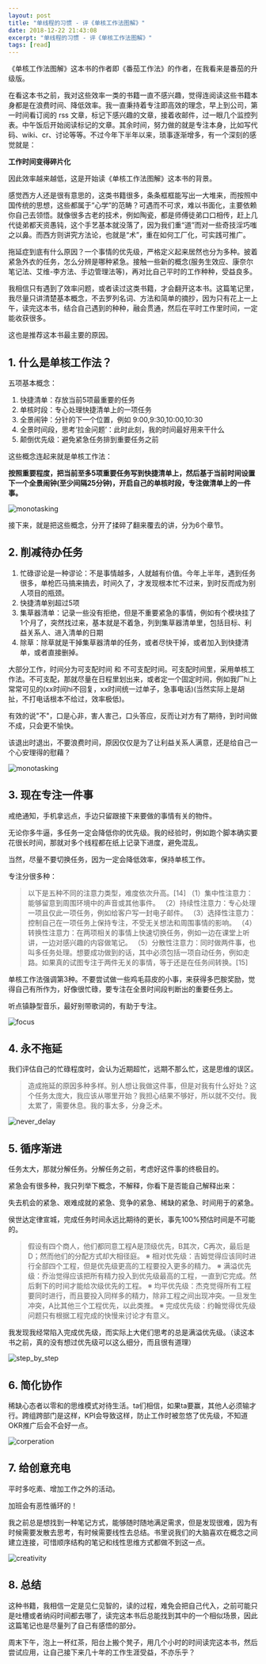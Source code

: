 ```yaml
---
layout: post
title: "单线程的习惯 - 评《单核工作法图解》"
date: 2018-12-22 21:43:08
excerpt: "单线程的习惯 - 评《单核工作法图解》"
tags: [read]
---
```


《单核工作法图解》这本书的作者即《番茄工作法》的作者，在我看来是番茄的升级版。

在看这本书之前，我对这些效率一类的书籍一直不感兴趣，觉得连阅读这些书籍本身都是在浪费时间、降低效率。我一直秉持着专注即高效的理念，早上到公司，第一时间看订阅的 rss 文章，标记下感兴趣的文章，接着收邮件，过一眼几个监控列表。中午饭后开始阅读标记的文章。其余时间，努力做的就是专注本身，比如写代码、wiki、cr、讨论等等。不过今年下半年以来，琐事逐渐增多，有一个深刻的感觉就是：

**工作时间变得碎片化**

因此效率越来越低，这是开始读《单核工作法图解》这本书的背景。

感觉西方人还是很有意思的，这类书籍很多，条条框框能写出一大堆来，而按照中国传统的思想，这些都属于“心学”的范畴？可遇而不可求，难以书面化，主要依赖你自己去领悟。就像很多古老的技术，例如陶瓷，都是师傅徒弟口口相传，赶上几代徒弟都天资愚钝，这个手艺基本就没落了，因为我们重“道”而对一些奇技淫巧嗤之以鼻。而西方则讲究方法论，也就是“术”，重在如何工厂化，可实践可推广。

拖延症到底有什么原因？一个事情的优先级，严格定义起来居然也分为多种。披着紧急外衣的任务，怎么分辨是哪种紧急。接触一些新的概念(服务生效应、康奈尔笔记法、艾维-李方法、手边管理法等)，再对比自己平时的工作种种，受益良多。

我相信只有遇到了效率问题，或者读过这类书籍，才会翻开这本书。这篇笔记里，我尽量只讲清楚基本概念，不去罗列名词、方法和简单的摘抄，因为只有花上一上午，读完这本书，结合自己遇到的种种，融会贯通，然后在平时工作里时间，一定能收获很多。

这也是推荐这本书最主要的原因。

## 1. 什么是单核工作法？

五项基本概念：

1. 快捷清单：存放当前5项最重要的任务  
2. 单核时段：专心处理快捷清单上的一项任务  
3. 全景闹钟：分针的下一个位置，例如 9:00,9:30,10:00,10:30  
4. 全景时间段，思考‘拉金问题’：此时此刻，我的时间最好用来干什么  
5. 颠倒优先级：避免紧急任务排到重要任务之前  

这些概念连起来就是单核工作法：

**按照重要程度，把当前至多5项重要任务写到快捷清单上，然后基于当前时间设置下一个全景闹钟(至少间隔25分钟)，开启自己的单核时段，专注做清单上的一件事。**

![monotasking](/assets/images/monotasking/monotasing.jpeg)

接下来，就是把这些概念，分开了揉碎了翻来覆去的讲，分为6个章节。

## 2. 削减待办任务

1. 忙碌谬论是一种谬论：不是事情越多，人就越有价值。今年上半年，遇到任务很多，单枪匹马搞来搞去，时间久了，才发现根本忙不过来，到时反而成为别人项目的瓶颈。  
2. 快捷清单别超过5项  
3. 集草器清单：记录一些没有拒绝，但是不重要紧急的事情，例如有个模块挂了1个月了，突然找过来，基本就是不着急，列到集草器清单里，包括目标、利益关系人、进入清单的日期  
4. 除草：除草就是干掉集草器清单的任务，或者尽快干掉，或者加入到快捷清单，或者直接删掉。  

大部分工作，时间分为可支配时间 和 不可支配时间。可支配时间里，采用单核工作法。不可支配，那就尽量在日程里划出来，或者定一个固定时间，例如我厂hi上常常可见的(xx时间hi不回复，xx时间统一过单子，急事电话)(当然实际上是胡扯，不打电话根本不给过，效率极低)。

有效的说"不"，口是心非，害人害己，口头答应，反而让对方有了期待，到时间做不成，只会更不愉快。

该退出时退出，不要浪费时间，原因仅仅是为了让利益关系人满意，还是给自己一个心安理得的慰藉？

![monotasking](/assets/images/monotasking/done_todo.jpeg)

## 3. 现在专注一件事

戒绝通知，手机拿远点，手边只留跟接下来要做的事情有关的物件。

无论你多牛逼，多任务一定会降低你的优先级。我的经验时，例如跑个脚本确实要花很长时间，那就对多个线程都在纸上记录下进度，避免混乱。

当然，尽量不要切换任务，因为一定会降低效率，保持单核工作。

专注分很多种：

> 以下是五种不同的注意力类型，难度依次升高。[14]
（1）集中性注意力：能够留意到周围环境中的声音或其他事件。
（2）持续性注意力：专心处理一项且仅此一项任务，例如给客户写一封电子邮件。
（3）选择性注意力：控制自己在一项任务上保持专注，不受无关想法和周围事情的影响。
（4）转换性注意力：在两项相关的事情上快速切换任务，例如一边在课堂上听讲，一边对感兴趣的内容做笔记。
（5）分散性注意力：同时做两件事，也叫多任务处理。想要成功做到的话，其中必须包括一项自动任务，例如走路。如果真的试图专注于两件无关的事情，等于还是在任务间转换。[15]

单核工作法强调第3种。不要尝试做一些鸡毛蒜皮的小事，来获得多巴胺奖励，觉得自己有所作为，好像很忙碌，要专注在全景时间段判断出的重要任务上。

听点镇静型音乐，最好别带歌词的，有助于专注。

![focus](/assets/images/monotasking/focus.jpeg)

## 4. 永不拖延

我们评估自己的忙碌程度时，会认为近期超忙，远期不那么忙，这是思维的误区。

>造成拖延的原因多种多样。别人想让我做这件事，但是对我有什么好处？这个任务太庞大，我应该从哪里开始？我担心结果不够好，所以就不交付。我太累了，需要休息。我的事太多，分身乏术。


![never_delay](/assets/images/monotasking/never_delay.jpeg)

## 5. 循序渐进

任务太大，那就分解任务。分解任务之前，考虑好这件事的终极目的。

紧急会有很多种，我只列举下概念，不解释，你看下是否能自己解释出来：

失去机会的紧急、艰难成就的紧急、竞争的紧急、稀缺的紧急、时间用于的紧急。

侯世达定律宣城，完成任务时间永远比期待的更长，事先100%预估时间是不可能的。

>假设有四个商人，他们都同意工程A是顶级优先，B其次，C再次，最后是D；然而他们的分配方式却大相径庭。
※ 相对优先级：吉姆觉得应该同时进行全部四个工程，但是优先级更高的工程要投入更多的精力。
※ 满溢优先级：乔治觉得应该把所有精力投入到优先级最高的工程，一直到它完成。然后剩下的时间才能给次级优先的工程。
※ 均平优先级：杰克觉得所有工程要同时进行，而且要投入同样多的精力，除非工程之间出现冲突。一旦发生冲突，A比其他三个工程优先，以此类推。
※ 完成优先级：约翰觉得优先级问题只有根据工程完成的快慢来讨论才有意义。

我发现我经常陷入完成优先级，而实际上大佬们思考的总是满溢优先级。（读这本书之前，真的没有想过优先级可以这么细分，而且很有道理）

![step_by_step](/assets/images/monotasking/step_by_step.jpeg)

## 6. 简化协作

稀缺心态者以零和的思维模式对待生活。ta们相信，如果ta要赢，其他人必须输才行。跨组跨部门是这样，KPI会导致这样，防止工作时被忽悠了优先级，不知道OKR推广后会不会好一点。

![corperation](/assets/images/monotasking/corperation.jpeg)

## 7. 给创意充电

平时多吃素、增加工作之外的活动。

加班会有恶性循环的！

我之前总是想找到一种笔记方式，能够随时随地满足需求，但是发现很难，因为有时候需要发散去思考，有时候需要线性去总结。书里说我们的大脑喜欢在概念之间建立连接，可惜顺序结构的笔记和线性思维方式都做不到这一点。

![creativity](/assets/images/monotasking/creativity.jpeg)

## 8. 总结

这种书籍，我相信一定是见仁见智的，读的过程，难免会把自己代入，之前可能只是吐槽或者纳闷时间都去哪了，读完这本书后总能找到其中的一个相似场景，因此这篇笔记也是尽量列了自己有感悟的部分。

周末下午，泡上一杯红茶，阳台上搬个凳子，用几个小时的时间读完这本书，然后尝试应用，让自己接下来几十年的工作生涯受益，不亦乐乎？